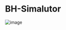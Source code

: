 # BH-Simalutor

![image](https://user-images.githubusercontent.com/87147025/172286785-ff84cd25-38d3-44c0-a7f1-e599001fe95d.png)
